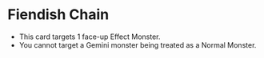 # Fiendish Chain

*   This card targets 1 face-up Effect Monster.
*   You cannot target a Gemini monster being treated as a Normal Monster.
